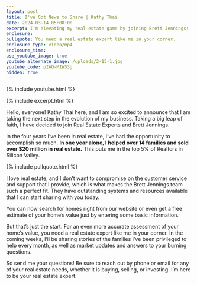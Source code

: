 ```yaml
---
layout: post
title: I've Got News to Share | Kathy Thai
date: 2024-03-14 05:00:00
excerpt: I’m elevating my real estate game by joining Brett Jennings!
enclosure:
pullquote: You need a real estate expert like me in your corner.
enclosure_type: video/mp4
enclosure_time:
use_youtube_image: true
youtube_alternate_image: /uploads/2-15-1.jpg
youtube_code: pIAQ-MIW53g
hidden: true
---
```

{% include youtube.html %}

{% include excerpt.html %}

Hello, everyone! Kathy Thai here, and I am so excited to announce that I am taking the next step in the evolution of my business. Taking a big leap of faith, I have decided to join Real Estate Experts and Brett Jennings.

In the four years I’ve been in real estate, I’ve had the opportunity to accomplish so much. **In one year alone, I helped over 14 families and sold over $20 million in real estate.** This puts me in the top 5% of Realtors in Silicon Valley.

{% include pullquote.html %}

I love real estate, and I don’t want to compromise on the customer service and support that I provide, which is what makes the Brett Jennings team such a perfect fit. They have outstanding systems and resources available that I can start sharing with you today.

You can now search for homes right from our website or even get a free estimate of your home’s value just by entering some basic information.

But that’s just the start. For an even more accurate assessment of your home’s value, you need a real estate expert like me in your corner. In the coming weeks, I’ll be sharing stories of the families I’ve been privileged to help every month, as well as market updates and answers to your burning questions.

So send me your questions! Be sure to reach out by phone or email for any of your real estate needs, whether it is buying, selling, or investing. I’m here to be your real estate expert.

&nbsp;